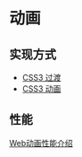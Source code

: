 # 动画
## 实现方式
* [CSS3 过渡](../../css/transition)
* [CSS3 动画](../../css/animate)

## 性能
[Web动画性能介绍](performance.md)
